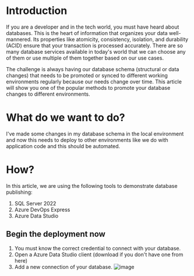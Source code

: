# Introduction
If you are a developer and in the tech world, you must have heard about databases. This is the heart of information that organizes your data well-mannered. Its properties like atomicity, consistency, isolation, and durability (ACID) ensure that your transaction is processed accurately.
There are so many database services available in today's world that we can choose any of them or use multiple of them together based on our use cases. 

The challenge is always having our database schema (structural or data changes) that needs to be promoted or synced to different working environments regularly because our needs change over time. This article will show you one of the popular methods to promote your database changes to different environments.

# What do we want to do?
I've made some changes in my database schema in the local environment and now this needs to deploy to other environments like we do with application code and this should be automated.

# How?
In this article, we are using the following tools to demonstrate database publishing:
1. SQL Server 2022
2. Azure DevOps Express
3. Azure Data Studio
   
## Begin the deployment now
1. You must know the correct credential to connect with your database.
2. Open a Azure Data Studio client (download if you don't have one from here)
3. Add a new connection of your database.
  ![image](https://github.com/rajeesing/StraightToBusiness/assets/7796293/b609082f-86ff-4eac-b8f2-22f08421d1da)


